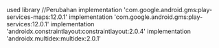 used library 
//Perubahan 
implementation 'com.google.android.gms:play-services-maps:12.0.1' 
implementation 'com.google.android.gms:play-services:12.0.1' 
implementation 'androidx.constraintlayout:constraintlayout:2.0.4' 
implementation 'androidx.multidex:multidex:2.0.1'
